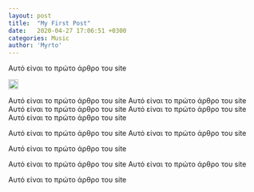 ```yaml
---
layout: post
title:  "My First Post"
date:   2020-04-27 17:06:51 +0300
categories: Music
author: 'Myrto'
---
```


Αυτό είναι το πρώτο άρθρο του site

<img src="{{site.baseurl}}/assets/img/logo.jpg" style="height: 20px;">

Αυτό είναι το πρώτο άρθρο του site
Αυτό είναι το πρώτο άρθρο του site
Αυτό είναι το πρώτο άρθρο του site
Αυτό είναι το πρώτο άρθρο του site
Αυτό είναι το πρώτο άρθρο του site

Αυτό είναι το πρώτο άρθρο του site
Αυτό είναι το πρώτο άρθρο του site

Αυτό είναι το πρώτο άρθρο του site

Αυτό είναι το πρώτο άρθρο του site
Αυτό είναι το πρώτο άρθρο του site

Αυτό είναι το πρώτο άρθρο του site

